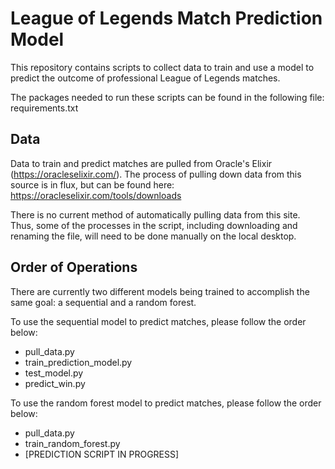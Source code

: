 # League of Legends Match Prediction Model
This repository contains scripts to collect data to train and use a model to predict the outcome of 
professional League of Legends matches.

The packages needed to run these scripts can be found in the following file: requirements.txt

## Data
Data to train and predict matches are pulled from Oracle's Elixir (https://oracleselixir.com/). The
process of pulling down data from this source is in flux, but can be found here: https://oracleselixir.com/tools/downloads

There is no current method of automatically pulling data from this site. Thus, some of the processes in the script, 
including downloading and renaming the file, will need to be done manually on the local desktop.

## Order of Operations
There are currently two different models being trained to accomplish the same goal: a sequential and a random forest.

To use the sequential model to predict matches, please follow the order below:
* pull_data.py
* train_prediction_model.py
* test_model.py
* predict_win.py

To use the random forest model to predict matches, please follow the order below:
* pull_data.py
* train_random_forest.py
* [PREDICTION SCRIPT IN PROGRESS]